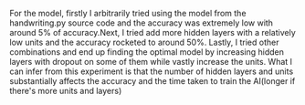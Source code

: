 For the model, firstly I arbitrarily tried using the model from the handwriting.py source code and
the accuracy was extremely low with around 5% of accuracy.Next, I tried add more hidden layers with a relatively low units and the accuracy rocketed to around 50%.
Lastly, I tried other combinations and end up finding the optimal model by increasing hidden layers with dropout on some of them while vastly increase the units.
What I can infer from this experiment is that the number of hidden layers and units substantially affects the accuracy and the time taken to train the AI(longer if there's more units and layers)
